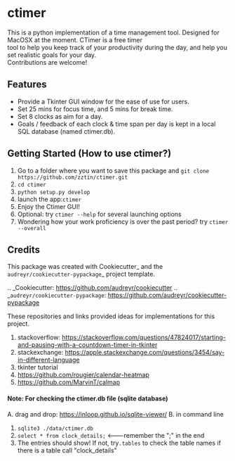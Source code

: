 # ctimer

This is a python implementation of a time management tool. Designed for MacOSX at the moment. CTimer is a free timer\
tool to help you keep track of your productivity during the day, and help you set realistic goals for your day. \
Contributions are welcome!

## Features

* Provide a Tkinter GUI window for the ease of use for users.
* Set 25 mins for focus time, and 5 mins for break time.
* Set 8 clocks as aim for a day.
* Goals / feedback of each clock & time span per day is kept in a local SQL database (named ctimer.db).


## Getting Started (How to use ctimer?)

1. Go to a folder where you want to save this package and `git clone https://github.com/zztin/ctimer.git`
2. `cd ctimer`
3. `python setup.py develop`
4. launch the app:`ctimer`
5. Enjoy the Ctimer GUI!
6. Optional: try `ctimer --help` for several launching options
7. Wondering how your work proficiency is over the past period? try `ctimer --overall`

## Credits

This package was created with Cookiecutter_ and the `audreyr/cookiecutter-pypackage`_ project template.

.. _Cookiecutter: https://github.com/audreyr/cookiecutter
.. _`audreyr/cookiecutter-pypackage`: https://github.com/audreyr/cookiecutter-pypackage

These repositories and links provided ideas for implementations for this project.
1. stackoverflow: https://stackoverflow.com/questions/47824017/starting-and-pausing-with-a-countdown-timer-in-tkinter
2. stackexchange: https://apple.stackexchange.com/questions/3454/say-in-different-language
3. tkinter tutorial
4. https://github.com/rougier/calendar-heatmap
5. https://github.com/MarvinT/calmap

#### Note: For checking the ctimer.db file (sqlite database) 
A. drag and drop: https://inloop.github.io/sqlite-viewer/
B. in command line
1. `sqlite3 ./data/ctimer.db`
2. `select * from clock_details;` <---remember the ";" in the end
3. The entries should show! If not, try`.tables` to check the table names if there is a table call "clock_details"
